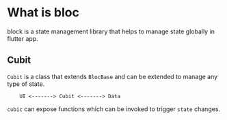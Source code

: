 # What is bloc

block is a state management library that helps to manage state globally in flutter app.

## Cubit

`Cubit` is a class that extends `BlocBase` and can be extended to manage any type of state.

```
    UI <-------> Cubit <-------> Data
```

`cubic` can expose functions which can be invoked to trigger `state` changes.
